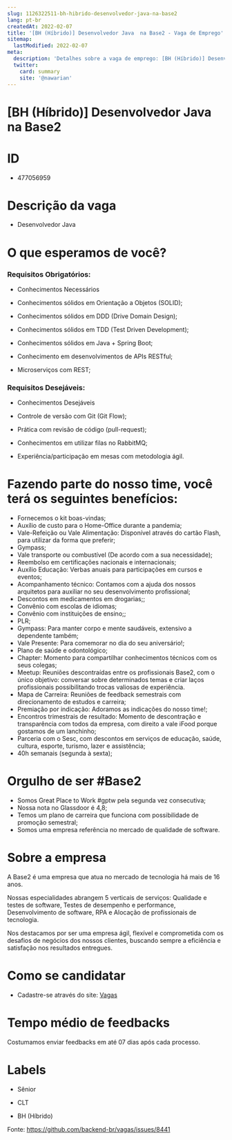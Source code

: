 ```yaml
---
slug: 1126322511-bh-hibrido-desenvolvedor-java-na-base2
lang: pt-br
createdAt: 2022-02-07
title: '[BH (Híbrido)] Desenvolvedor Java  na Base2 - Vaga de Emprego'
sitemap:
  lastModified: 2022-02-07
meta:
  description: 'Detalhes sobre a vaga de emprego: [BH (Híbrido)] Desenvolvedor Java  na Base2'
  twitter:
    card: summary
    site: '@nawarian'
---
```


# [BH (Híbrido)] Desenvolvedor Java  na Base2

<h1>
<a id="user-content-id" class="anchor" href="#id" aria-hidden="true"><span aria-hidden="true" class="octicon octicon-link"></span></a><strong>ID</strong>
</h1>
<ul>
<li>477056959</li>
</ul>
<h1>
<a id="user-content-descrição-da-vaga" class="anchor" href="#descri%C3%A7%C3%A3o-da-vaga" aria-hidden="true"><span aria-hidden="true" class="octicon octicon-link"></span></a><strong>Descrição da vaga</strong>
</h1>
<ul>
<li>Desenvolvedor Java</li>
</ul>
<h1>
<a id="user-content-o-que-esperamos-de-você" class="anchor" href="#o-que-esperamos-de-voc%C3%AA" aria-hidden="true"><span aria-hidden="true" class="octicon octicon-link"></span></a><strong>O que esperamos de você?</strong>
</h1>
<h3>
<a id="user-content-requisitos-obrigatórios" class="anchor" href="#requisitos-obrigat%C3%B3rios" aria-hidden="true"><span aria-hidden="true" class="octicon octicon-link"></span></a>Requisitos Obrigatórios:</h3>
<ul>
<li>
<p>Conhecimentos Necessários</p>
</li>
<li>
<p>Conhecimentos sólidos em Orientação a Objetos (SOLID);</p>
</li>
<li>
<p>Conhecimentos sólidos em DDD (Drive Domain Design);</p>
</li>
<li>
<p>Conhecimentos sólidos em TDD (Test Driven Development);</p>
</li>
<li>
<p>Conhecimentos sólidos em Java + Spring Boot;</p>
</li>
<li>
<p>Conhecimento em desenvolvimentos de APIs RESTful;</p>
</li>
<li>
<p>Microserviços com REST;</p>
</li>
</ul>
<h3>
<a id="user-content-requisitos-desejáveis" class="anchor" href="#requisitos-desej%C3%A1veis" aria-hidden="true"><span aria-hidden="true" class="octicon octicon-link"></span></a>Requisitos Desejáveis:</h3>
<ul>
<li>
<p>Conhecimentos Desejáveis</p>
</li>
<li>
<p>Controle de versão com Git (Git Flow);</p>
</li>
<li>
<p>Prática com revisão de código (pull-request);</p>
</li>
<li>
<p>Conhecimentos em utilizar filas no RabbitMQ;</p>
</li>
<li>
<p>Experiência/participação em mesas com metodologia ágil.</p>
</li>
</ul>
<h1>
<a id="user-content-fazendo-parte-do-nosso-time-você-terá-os-seguintes-benefícios" class="anchor" href="#fazendo-parte-do-nosso-time-voc%C3%AA-ter%C3%A1-os-seguintes-benef%C3%ADcios" aria-hidden="true"><span aria-hidden="true" class="octicon octicon-link"></span></a><strong>Fazendo parte do nosso time, você terá os seguintes benefícios:</strong>
</h1>
<ul>
<li>Fornecemos o kit boas-vindas;</li>
<li>Auxílio de custo para o Home-Office durante a pandemia;</li>
<li>Vale-Refeição ou Vale Alimentação: Disponível através do cartão Flash, para utilizar da forma que preferir;</li>
<li>Gympass;</li>
<li>Vale transporte ou combustível (De acordo com a sua necessidade);</li>
<li>Reembolso em certificações nacionais e internacionais;</li>
<li>Auxílio Educação: Verbas anuais para participações em cursos e eventos;</li>
<li>Acompanhamento técnico: Contamos com a ajuda dos nossos arquitetos para auxiliar no seu desenvolvimento profissional;</li>
<li>Descontos em medicamentos em drogarias;;</li>
<li>Convênio com escolas de idiomas;</li>
<li>Convênio com instituições de ensino;;</li>
<li>PLR;</li>
<li>Gympass: Para manter corpo e mente saudáveis, extensivo a dependente também;</li>
<li>Vale Presente: Para comemorar no dia do seu aniversário!;</li>
<li>Plano de saúde e odontológico;</li>
<li>Chapter: Momento para compartilhar conhecimentos técnicos com os seus colegas;</li>
<li>Meetup: Reuniões descontraídas entre os profissionais Base2, com o único objetivo: conversar sobre determinados temas e
criar laços profissionais possibilitando trocas valiosas de experiência.</li>
<li>Mapa de Carreira: Reuniões de feedback semestrais com direcionamento de estudos e carreira;</li>
<li>Premiação por indicação: Adoramos as indicações do nosso time!;</li>
<li>Encontros trimestrais de resultado: Momento de descontração e transparência com todos da empresa, com direito a vale iFood
porque gostamos de um lanchinho;</li>
<li>Parceria com o Sesc, com descontos em serviços de educação, saúde, cultura, esporte, turismo, lazer e assistência;</li>
<li>40h semanais (segunda à sexta);</li>
</ul>
<h1>
<a id="user-content-orgulho-de-ser-base2" class="anchor" href="#orgulho-de-ser-base2" aria-hidden="true"><span aria-hidden="true" class="octicon octicon-link"></span></a><strong>Orgulho de ser #Base2</strong>
</h1>
<ul>
<li>Somos Great Place to Work #gptw pela segunda vez consecutiva;</li>
<li>Nossa nota no Glassdoor é 4,8;</li>
<li>Temos um plano de carreira que funciona com possibilidade de promoção semestral;</li>
<li>Somos uma empresa referência no mercado de qualidade de software.</li>
</ul>
<h1>
<a id="user-content-sobre-a-empresa" class="anchor" href="#sobre-a-empresa" aria-hidden="true"><span aria-hidden="true" class="octicon octicon-link"></span></a><strong>Sobre a empresa</strong>
</h1>
<p>A Base2 é uma empresa que atua no mercado de tecnologia há mais de 16 anos.</p>
<p>Nossas especialidades abrangem 5 verticais de serviços: Qualidade e testes de software, Testes de desempenho
e performance, Desenvolvimento de software, RPA e Alocação de profissionais de tecnologia.</p>
<p>Nos destacamos por ser uma empresa ágil, flexível e comprometida com os desafios de negócios dos nossos clientes,
buscando sempre a eficiência e satisfação nos resultados entregues.</p>
<h1>
<a id="user-content-como-se-candidatar" class="anchor" href="#como-se-candidatar" aria-hidden="true"><span aria-hidden="true" class="octicon octicon-link"></span></a><strong>Como se candidatar</strong>
</h1>
<ul>
<li>Cadastre-se através do site: <a href="https://app.pipefy.com/public/form/Ynmab8z-" rel="nofollow">Vagas</a>
</li>
</ul>
<h1>
<a id="user-content-tempo-médio-de-feedbacks" class="anchor" href="#tempo-m%C3%A9dio-de-feedbacks" aria-hidden="true"><span aria-hidden="true" class="octicon octicon-link"></span></a><strong>Tempo médio de feedbacks</strong>
</h1>
<p>Costumamos enviar feedbacks em até 07 dias após cada processo.</p>
<h1>
<a id="user-content-labels" class="anchor" href="#labels" aria-hidden="true"><span aria-hidden="true" class="octicon octicon-link"></span></a><strong>Labels</strong>
</h1>
<ul>
<li>
<p>Sênior</p>
</li>
<li>
<p>CLT</p>
</li>
<li>
<p>BH (Híbrido)</p>
</li>
</ul>


Fonte: https://github.com/backend-br/vagas/issues/8441